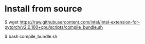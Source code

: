 # Install from source

$ wget https://raw.githubusercontent.com/intel/intel-extension-for-pytorch/v2.0.100+cpu/scripts/compile_bundle.sh

$ bash compile_bundle.sh
